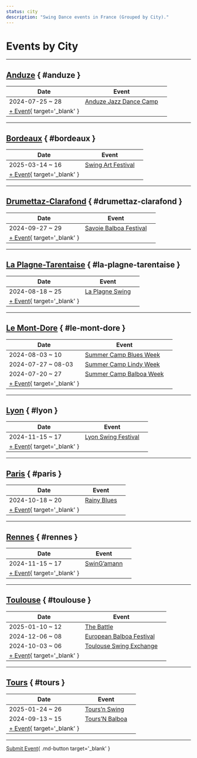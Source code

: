 ```yaml
---
status: city
description: "Swing Dance events in France (Grouped by City)."
---
```


# Events by City

---

## <a id=anduze></a>[Anduze](#anduze) { #anduze }

| Date | Event | |
| --- | --- | --- |
| 2024-07-25 ~ 28 | [Anduze Jazz Dance Camp](anduze-jazz-dance-camp-2024.md) |  |
| [+ Event](https://github.com/swingdance/events/issues/new?assignees=&labels=add+event&projects=&template=02-add_entity.yml&title=%5B2025%2Ffr%5D%20%3CName%3E&region=fr&province=Anduze&city=Anduze&org_id=&date_starts=2025-&date_ends=2025-){ target='_blank' }

---

## <a id=bordeaux></a>[Bordeaux](#bordeaux) { #bordeaux }

| Date | Event | |
| --- | --- | --- |
| 2025-03-14 ~ 16 | [Swing Art Festival](swing-art-festival-2025.md) |  |
| [+ Event](https://github.com/swingdance/events/issues/new?assignees=&labels=add+event&projects=&template=02-add_entity.yml&title=%5B2025%2Ffr%5D%20%3CName%3E&region=fr&province=Bordeaux&city=Bordeaux&org_id=&date_starts=2025-&date_ends=2025-){ target='_blank' }

---

## <a id=drumettaz-clarafond></a>[Drumettaz-Clarafond](#drumettaz-clarafond) { #drumettaz-clarafond }

| Date | Event | |
| --- | --- | --- |
| 2024-09-27 ~ 29 | [Savoie Balboa Festival](savoie-balboa-festival-2024.md) |  |
| [+ Event](https://github.com/swingdance/events/issues/new?assignees=&labels=add+event&projects=&template=02-add_entity.yml&title=%5B2025%2Ffr%5D%20%3CName%3E&region=fr&province=Drumettaz-Clarafond&city=Drumettaz-Clarafond&org_id=&date_starts=2025-&date_ends=2025-){ target='_blank' }

---

## <a id=la-plagne-tarentaise></a>[La Plagne-Tarentaise](#la-plagne-tarentaise) { #la-plagne-tarentaise }

| Date | Event | |
| --- | --- | --- |
| 2024-08-18 ~ 25 | [La Plagne Swing](la-plagne-swing-2024.md) |  |
| [+ Event](https://github.com/swingdance/events/issues/new?assignees=&labels=add+event&projects=&template=02-add_entity.yml&title=%5B2025%2Ffr%5D%20%3CName%3E&region=fr&province=La%20Plagne-Tarentaise&city=La%20Plagne-Tarentaise&org_id=&date_starts=2025-&date_ends=2025-){ target='_blank' }

---

## <a id=le-mont-dore></a>[Le Mont-Dore](#le-mont-dore) { #le-mont-dore }

| Date | Event | |
| --- | --- | --- |
| 2024-08-03 ~ 10 | [Summer Camp Blues Week](summer-camp-blues-week-2024.md) |  |
| 2024-07-27 ~ 08-03 | [Summer Camp Lindy Week](summer-camp-lindy-week-2024.md) |  |
| 2024-07-20 ~ 27 | [Summer Camp Balboa Week](summer-camp-balboa-week-2024.md) |  |
| [+ Event](https://github.com/swingdance/events/issues/new?assignees=&labels=add+event&projects=&template=02-add_entity.yml&title=%5B2025%2Ffr%5D%20%3CName%3E&region=fr&province=Le%20Mont-Dore&city=Le%20Mont-Dore&org_id=&date_starts=2025-&date_ends=2025-){ target='_blank' }

---

## <a id=lyon></a>[Lyon](#lyon) { #lyon }

| Date | Event | |
| --- | --- | --- |
| 2024-11-15 ~ 17 | [Lyon Swing Festival](lyon-swing-festival-2024.md) |  |
| [+ Event](https://github.com/swingdance/events/issues/new?assignees=&labels=add+event&projects=&template=02-add_entity.yml&title=%5B2025%2Ffr%5D%20%3CName%3E&region=fr&province=Lyon&city=Lyon&org_id=&date_starts=2025-&date_ends=2025-){ target='_blank' }

---

## <a id=paris></a>[Paris](#paris) { #paris }

| Date | Event | |
| --- | --- | --- |
| 2024-10-18 ~ 20 | [Rainy Blues](rainy-blues-2024.md) |  |
| [+ Event](https://github.com/swingdance/events/issues/new?assignees=&labels=add+event&projects=&template=02-add_entity.yml&title=%5B2025%2Ffr%5D%20%3CName%3E&region=fr&province=Paris&city=Paris&org_id=&date_starts=2025-&date_ends=2025-){ target='_blank' }

---

## <a id=rennes></a>[Rennes](#rennes) { #rennes }

| Date | Event | |
| --- | --- | --- |
| 2024-11-15 ~ 17 | [SwinG’amann](swingamann-2024.md) |  |
| [+ Event](https://github.com/swingdance/events/issues/new?assignees=&labels=add+event&projects=&template=02-add_entity.yml&title=%5B2025%2Ffr%5D%20%3CName%3E&region=fr&province=Rennes&city=Rennes&org_id=&date_starts=2025-&date_ends=2025-){ target='_blank' }

---

## <a id=toulouse></a>[Toulouse](#toulouse) { #toulouse }

| Date | Event | |
| --- | --- | --- |
| 2025-01-10 ~ 12 | [The Battle](the-battle-2025.md) |  |
| 2024-12-06 ~ 08 | [European Balboa Festival](european-balboa-festival-2024.md) |  |
| 2024-10-03 ~ 06 | [Toulouse Swing Exchange](toulouse-swing-exchange-2024.md) |  |
| [+ Event](https://github.com/swingdance/events/issues/new?assignees=&labels=add+event&projects=&template=02-add_entity.yml&title=%5B2025%2Ffr%5D%20%3CName%3E&region=fr&province=Toulouse&city=Toulouse&org_id=&date_starts=2025-&date_ends=2025-){ target='_blank' }

---

## <a id=tours></a>[Tours](#tours) { #tours }

| Date | Event | |
| --- | --- | --- |
| 2025-01-24 ~ 26 | [Tours’n Swing](tours-n-swing-2025.md) |  |
| 2024-09-13 ~ 15 | [Tours’N Balboa](tours-n-balboa-2024.md) |  |
| [+ Event](https://github.com/swingdance/events/issues/new?assignees=&labels=add+event&projects=&template=02-add_entity.yml&title=%5B2025%2Ffr%5D%20%3CName%3E&region=fr&province=Tours&city=Tours&org_id=&date_starts=2025-&date_ends=2025-){ target='_blank' }

---

[Submit Event](https://github.com/swingdance/events/issues/new?assignees=&labels=add+event&projects=&template=02-add_entity.yml&title=%5Bfr%5D%20%3CName%3E&region=fr&province=&city=&org_id=2025){ .md-button target='_blank' }
